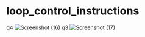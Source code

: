 # loop_control_instructions
q4
![Screenshot (16)](https://user-images.githubusercontent.com/109476637/204253824-a15d288f-6dcf-4e26-ba05-0a2c1fbd174d.png)
q3
![Screenshot (17)](https://user-images.githubusercontent.com/109476637/204261913-ba7bc385-0a6a-4ecc-8d55-1f723a124a25.png)
